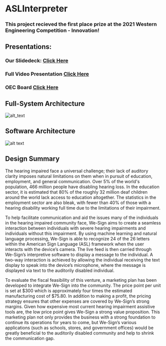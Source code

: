 # ASLInterpreter

### This project recieved the first place prize at the 2021 Western Engineering Competition - Innovation!

## Presentations:
### Our Slidedeck: [Click Here](https://github.com/Waleed101/WeSign/blob/main/WEC%20Slidedeck.pdf)  
### Full Video Presentation [Click Here](https://drive.google.com/file/d/18y38cJPxd5f9ArmlSu2WiaF86hFUK3j6/view)
### OEC Board [Click Here](https://github.com/Waleed101/WeSign/blob/main/WEC%20Board.pdf)

## Full-System Architecture
![alt_text](https://i.ibb.co/bvQmhBN/arch-WEC.jpg)

## Software Architecture
![alt text](https://i.ibb.co/TP0Q7KB/software-arch.jpg)

## Design Summary
The hearing impaired face a universal challenge; their lack of auditory clarity imposes natural limitations on them when in pursuit of education, employment, and general communication. Over 5% of the world's population, 466 million people have disabling hearing loss. In the education sector, it is estimated that 80% of the roughly 32 million deaf children around the world lack access to education altogether. The statistics in the employment sector are also bleak, with fewer than 40% of those with a hearing disability working full time due to the limitations of their impairment. 

To help facilitate communication and aid the issues many of the individuals in the hearing impaired community face, We-Sign aims to create a seamless interaction between individuals with severe hearing impairments and individuals without this impairment. By using machine learning and natural language processing, We-Sign is able to recognize 24 of the 26 letters within the American Sign Language (ASL) framework when the user interacts with the device’s camera. The live feed is then carried through We-Sign’s interpretive software to display a message to the individual. A two-way interaction is achieved by allowing the individual receiving the text display to speak into the device’s microphone, where the message is displayed via text to the auditorily disabled individual.

To evaluate the fiscal feasibility of this venture, a marketing plan has been developed to integrate We-Sign into the community. The price point per unit is set at $300 which is approximately four times the estimated manufacturing cost of $75.80. In addition to making a profit, the pricing strategy ensures that other expenses are covered by We-Sign’s strong margins. Given how expensive most current hearing impairment assistive tools are, the low price point gives We-Sign a strong value proposition. This marketing plan not only provides the business with a strong foundation to continue its operations for years to come, but We-Sign’s various applications (such as schools, stores, and government offices) would be greatly beneficial to the auditorily disabled community and help to shrink the communication gap. 
